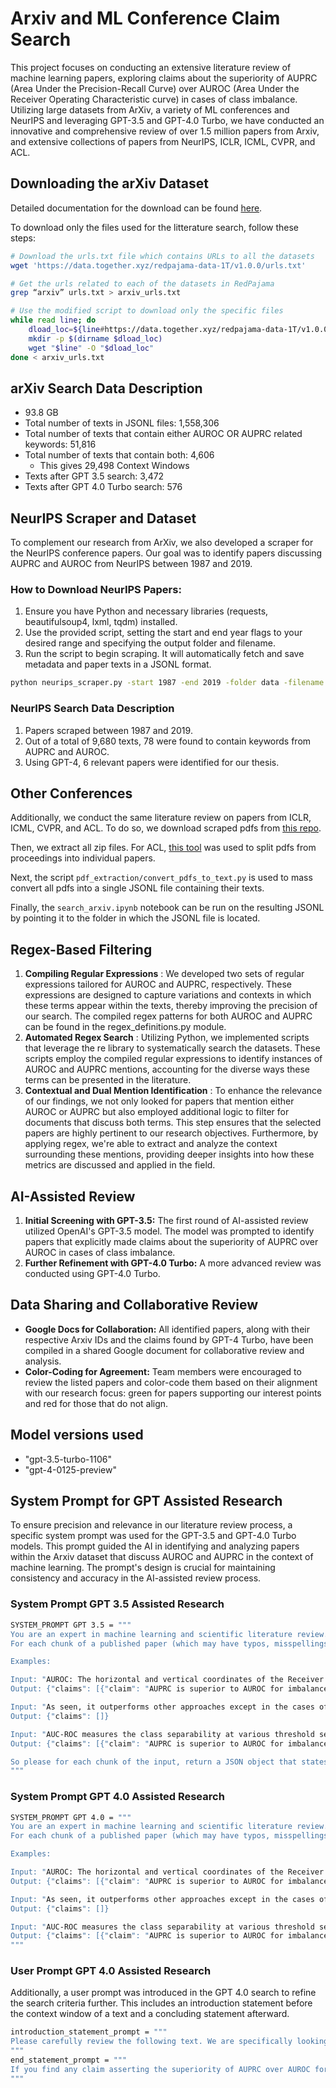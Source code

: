 # Arxiv and ML Conference Claim Search

This project focuses on conducting an extensive literature review of machine learning papers, exploring claims about the superiority of AUPRC (Area Under the Precision-Recall Curve) over AUROC (Area Under the Receiver Operating Characteristic curve) in cases of class imbalance. Utilizing large datasets from ArXiv, a variety of ML conferences and NeurIPS and leveraging GPT-3.5 and GPT-4.0 Turbo, we have conducted an innovative and comprehensive review of over 1.5 million papers from Arxiv, and extensive collections of papers from NeurIPS, ICLR, ICML, CVPR, and ACL.

## Downloading the arXiv Dataset

Detailed documentation for the download can be found [here](https://huggingface.co/datasets/togethercomputer/RedPajama-Data-1T).

To download only the files used for the litterature search, follow these steps: 

```bash
# Download the urls.txt file which contains URLs to all the datasets
wget 'https://data.together.xyz/redpajama-data-1T/v1.0.0/urls.txt'

# Get the urls related to each of the datasets in RedPajama
grep “arxiv” urls.txt > arxiv_urls.txt

# Use the modified script to download only the specific files
while read line; do
    dload_loc=${line#https://data.together.xyz/redpajama-data-1T/v1.0.0/}
    mkdir -p $(dirname $dload_loc)
    wget "$line" -O "$dload_loc"
done < arxiv_urls.txt
```

## arXiv Search Data Description
- 93.8 GB
- Total number of texts in JSONL files: 1,558,306
- Total number of texts that contain either AUROC OR AUPRC related keywords: 51,816
- Total number of texts that contain both: 4,606
    - This gives 29,498 Context Windows 
- Texts after GPT 3.5 search: 3,472
- Texts after GPT 4.0 Turbo search: 576

## NeurIPS Scraper and Dataset

To complement our research from ArXiv, we also developed a scraper for the NeurIPS conference papers. Our goal was to identify papers discussing AUPRC and AUROC from NeurIPS between 1987 and 2019.

### How to Download NeurIPS Papers:

1.  Ensure you have Python and necessary libraries (requests, beautifulsoup4, lxml, tqdm) installed.
2.  Use the provided script, setting the start and end year flags to your desired range and specifying the output folder and filename.
3.  Run the script to begin scraping. It will automatically fetch and save metadata and paper texts in a JSONL format.

```bash
python neurips_scraper.py -start 1987 -end 2019 -folder data -filename neurIPS_papers.jsonl
```
   
### NeurIPS Search Data Description 

1. Papers scraped between 1987 and 2019.
2. Out of a total of 9,680 texts, 78 were found to contain keywords from AUPRC and AUROC.
3. Using GPT-4, 6 relevant papers were identified for our thesis.

## Other Conferences
Additionally, we conduct the same literature review on papers from ICLR, ICML, CVPR, and ACL. To do so, we download scraped pdfs from [this repo](https://github.com/WingsBrokenAngel/AIPaperCompleteDownload).

Then, we extract all zip files. For ACL, [this tool](https://pdfsam.org/download-pdfsam-basic/ ) was used to split pdfs from proceedings into individual papers.

Next, the script `pdf_extraction/convert_pdfs_to_text.py` is used to mass convert all pdfs into a single JSONL file containing their texts.

Finally, the `search_arxiv.ipynb` notebook can be run on the resulting JSONL by pointing it to the folder in which the JSONL file is located.


## Regex-Based Filtering 

1.  **Compiling Regular Expressions** : We developed two sets of regular expressions tailored for AUROC and AUPRC, respectively. These expressions are designed to capture variations and contexts in which these terms appear within the texts, thereby improving the precision of our search. The compiled regex patterns for both AUROC and AUPRC can be found in the regex_definitions.py module.
2. **Automated Regex Search** : Utilizing Python, we implemented scripts that leverage the re library to systematically search the datasets. These scripts employ the compiled regular expressions to identify instances of AUROC and AUPRC mentions, accounting for the diverse ways these terms can be presented in the literature.
3. **Contextual and Dual Mention Identification** : To enhance the relevance of our findings, we not only looked for papers that mention either AUROC or AUPRC but also employed additional logic to filter for documents that discuss both terms. This step ensures that the selected papers are highly pertinent to our research objectives. Furthermore, by applying regex, we're able to extract and analyze the context surrounding these mentions, providing deeper insights into how these metrics are discussed and applied in the field. 

## AI-Assisted Review

1.  **Initial Screening with GPT-3.5:** The first round of AI-assisted review utilized OpenAI's GPT-3.5 model. The model was prompted to identify papers that explicitly made claims about the superiority of AUPRC over AUROC in cases of class imbalance.
2.  **Further Refinement with GPT-4.0 Turbo:** A more advanced review was conducted using GPT-4.0 Turbo.
   
## Data Sharing and Collaborative Review

*   **Google Docs for Collaboration:** All identified papers, along with their respective Arxiv IDs and the claims found by GPT-4 Turbo, have been compiled in a shared Google document for collaborative review and analysis.
*   **Color-Coding for Agreement:** Team members were encouraged to review the listed papers and color-code them based on their alignment with our research focus: green for papers supporting our interest points and red for those that do not align.

## Model versions used

- "gpt-3.5-turbo-1106"
- "gpt-4-0125-preview"


## System Prompt for GPT Assisted Research

To ensure precision and relevance in our literature review process, a specific system prompt was used for the GPT-3.5 and GPT-4.0 Turbo models. This prompt guided the AI in identifying and analyzing papers within the Arxiv dataset that discuss AUROC and AUPRC in the context of machine learning. The prompt's design is crucial for maintaining consistency and accuracy in the AI-assisted review process.

### System Prompt GPT 3.5 Assisted Research

```bash
SYSTEM_PROMPT GPT 3.5 = """
You are an expert in machine learning and scientific literature review.
For each chunk of a published paper (which may have typos, misspellings, and odd characters as a result of conversion from PDF), return a JSON object that states whether or not the paper makes any claim that the area under the precision recall curve (AUPRC) is superior or inferior as a general performance metric to the area under the receiver operating characteristic (AUROC) in an ML setting, in particular for imbalanced classification problems. A paper claiming that a model performs better under AUPRC vs. AUROC is *not* an example of this; instead a paper claiming that AUPRC should be used instead of AUROC in cases of class imbalance is an example of this metric commentary. Respond with format {"claims": [{"claim": DESCRIPTION OF CLAIM, "evidence_quote": SUBSTRING FROM INPUT STATING CLAIM}, ...]}. If the paper makes no claims, leave the "claims" key in the JSON object empty. If the claim made is that the AUPRC is superior to the AUROC in the case of class imbalance, use the string "AUPRC is superior to AUROC for imbalanced data" for the description of the claim. For other claims, use any appropriate free-text description.

Examples: 

Input: "AUROC: The horizontal and vertical coordinates of the Receiver Operating Characteristic (ROC) curve are the FPR and TPR, and the curve is obtained by calculating the FPR and TPR under multiple sets of thresholds. The area of the region enclosed by the ROC curve and the horizontal axis is often used to evaluate binary classification tasks, denoted as AUROC. The value of AUROC is within the range of [0, 1], and higher values indicate better performance. AUROC can visualize the generalization performance of the GVAED model and help to select the best alarm threshold In addition, the Equal Error Rate (EER), i.e., the proportion of incorrectly classified frames when TPR and FNR are equal, is also used to measure the performance of anomaly detection models. AP: Due to the highly unbalanced nature of positive and negative samples in GVAED tasks, i.e., the TN is usually larger than the TP, researchers think that the area under the Precision-Recall (PR) curve is more suitable for evaluating GVAED models, denoted as AP. The horizontal coordinates of the PR curve are the Recall (i.e., the TPR in Eq. 4), while the vertical coordinate represents the Precision, defined as Precision = TP TP+FP . A point on the PR curve corresponds to the Precision and Recall values at a certain threshold."
Output: {"claims": [{"claim": "AUPRC is superior to AUROC for imbalanced data", "evidence_quote": "Due to the highly unbalanced nature of positive and negative samples in GVAED tasks, i.e., the TN is usually larger than the TP, researchers think that the area under the Precision-Recall (PR) curve is more suitable for evaluating GVAED models, denoted as AP"}]}

Input: "As seen, it outperforms other approaches except in the cases of TinyImageNet for CIFAR-100. Our approach still has better AUROC, but the detection error and FPR at 95% TPR are slightly larger than ODIN’s. Interestingly, the MD approach is worse than max-softmax in some cases. Such a result has also been reporte"
Output: {"claims": []}

Input: "AUC-ROC measures the class separability at various threshold settings. ROC is the probability curve and AUC represents the degree of measures of separability. It compares true positive rate (sensitivity/recall) versus the false positive rate (1 - specificity). The higher the AUC-ROC, the bigger the distinction between the true positive and false negative. • AUC-PR: It combines the precision and recall, for various threshold values, it compares the positively predicted value (precision) vs the true positive rate (recall). Both precision and recall focus on the positive class (the lesion) and unconcerned about the true negative (not a lesion, which is the majority class). Thus, for class imbalance, PR is more suitable than ROC. The higher the AUC-PR, the better the model performance"
Output: {"claims": [{"claim": "AUPRC is superior to AUROC for imbalanced data", "evidence_quote": "Thus, for class imbalance, PR is more suitable than ROC"}]}

So please for each chunk of the input, return a JSON object that states whether or not the paper makes any claim that the area under the precision recall curve (AUPRC) is superior or inferior as a general performance metric to the area under the receiver operating characteristic (AUROC) in an ML setting, in particular for imbalanced classification problems. 
"""
```

### System Prompt GPT 4.0 Assisted Research

```bash
SYSTEM_PROMPT GPT 4.0 = """
You are an expert in machine learning and scientific literature review.
For each chunk of a published paper (which may have typos, misspellings, and odd characters as a result of conversion from PDF), return a JSON object that states whether or not the paper makes any claim that the area under the precision recall curve (AUPRC) is superior or inferior as a general performance metric to the area under the receiver operating characteristic (AUROC) in an ML setting, in particular for imbalanced classification problems. A paper claiming that a model performs better under AUPRC vs. AUROC is *not* an example of this; instead a paper claiming that AUPRC should be used instead of AUROC in cases of class imbalance is an example of this metric commentary. Respond with format {"claims": [{"claim": DESCRIPTION OF CLAIM, "evidence_quote": SUBSTRING FROM INPUT STATING CLAIM}, ...]}. If the paper makes no claims, leave the "claims" key in the JSON object empty. If the claim made is that the AUPRC is superior to the AUROC in the case of class imbalance, use the string "AUPRC is superior to AUROC for imbalanced data" for the description of the claim. For other claims, use any appropriate free-text description.

Examples: 

Input: "AUROC: The horizontal and vertical coordinates of the Receiver Operating Characteristic (ROC) curve are the FPR and TPR, and the curve is obtained by calculating the FPR and TPR under multiple sets of thresholds. The area of the region enclosed by the ROC curve and the horizontal axis is often used to evaluate binary classification tasks, denoted as AUROC. The value of AUROC is within the range of [0, 1], and higher values indicate better performance. AUROC can visualize the generalization performance of the GVAED model and help to select the best alarm threshold In addition, the Equal Error Rate (EER), i.e., the proportion of incorrectly classified frames when TPR and FNR are equal, is also used to measure the performance of anomaly detection models. AP: Due to the highly unbalanced nature of positive and negative samples in GVAED tasks, i.e., the TN is usually larger than the TP, researchers think that the area under the Precision-Recall (PR) curve is more suitable for evaluating GVAED models, denoted as AP. The horizontal coordinates of the PR curve are the Recall (i.e., the TPR in Eq. 4), while the vertical coordinate represents the Precision, defined as Precision = TP TP+FP . A point on the PR curve corresponds to the Precision and Recall values at a certain threshold."
Output: {"claims": [{"claim": "AUPRC is superior to AUROC for imbalanced data", "evidence_quote": "Due to the highly unbalanced nature of positive and negative samples in GVAED tasks, i.e., the TN is usually larger than the TP, researchers think that the area under the Precision-Recall (PR) curve is more suitable for evaluating GVAED models, denoted as AP"}]}

Input: "As seen, it outperforms other approaches except in the cases of TinyImageNet for CIFAR-100. Our approach still has better AUROC, but the detection error and FPR at 95% TPR are slightly larger than ODIN’s. Interestingly, the MD approach is worse than max-softmax in some cases. Such a result has also been reporte"
Output: {"claims": []}

Input: "AUC-ROC measures the class separability at various threshold settings. ROC is the probability curve and AUC represents the degree of measures of separability. It compares true positive rate (sensitivity/recall) versus the false positive rate (1 - specificity). The higher the AUC-ROC, the bigger the distinction between the true positive and false negative. • AUC-PR: It combines the precision and recall, for various threshold values, it compares the positively predicted value (precision) vs the true positive rate (recall). Both precision and recall focus on the positive class (the lesion) and unconcerned about the true negative (not a lesion, which is the majority class). Thus, for class imbalance, PR is more suitable than ROC. The higher the AUC-PR, the better the model performance"
Output: {"claims": [{"claim": "AUPRC is superior to AUROC for imbalanced data", "evidence_quote": "Thus, for class imbalance, PR is more suitable than ROC"}]}
"""
```

### User Prompt GPT 4.0 Assisted Research

Additionally, a user prompt was introduced in the GPT 4.0 search to refine the search criteria further. This includes an introduction statement before the context window of a text and a concluding statement afterward.

```bash
introduction_statement_prompt = """
Please carefully review the following text. We are specifically looking for claims where AUPRC is argued to be a superior metric to AUROC, especially in cases of class imbalance in machine learning applications. Any claim that discusses the preference of AUPRC over AUROC due to its effectiveness in such scenarios should be returned in the a JSON object. If no such claims are found, please leave the 'claims' key empty. Here is the text:
"""
end_statement_prompt = """
If you find any claim asserting the superiority of AUPRC over AUROC for imbalanced datasets, please provide your findings in a JSON object with the key 'claims'. Each claim should be a dictionary with 'claim' and 'evidence_quote' as keys, like this: {"claims": [{"claim": "DESCRIPTION OF CLAIM", "evidence_quote": "SUBSTRING FROM INPUT STATING CLAIM"}]}. If no relevant claims are found, the 'claims' key should have an empty list.
"""
```

